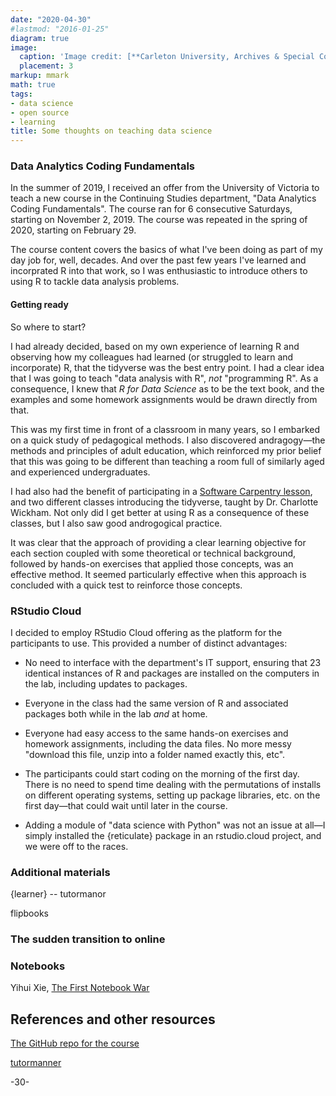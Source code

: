```yaml
---
date: "2020-04-30"
#lastmod: "2016-01-25"
diagram: true
image:
  caption: 'Image credit: [**Carleton University, Archives & Special Collections**](https://arc.library.carleton.ca/exhibits/construction-u)'
  placement: 3
markup: mmark
math: true
tags:
- data science
- open source
- learning
title: Some thoughts on teaching data science
---
```



### Data Analytics Coding Fundamentals

In the summer of 2019, I received an offer from the University of Victoria to teach a new course in the Continuing Studies department, "Data Analytics Coding Fundamentals". The course ran for 6 consecutive Saturdays, starting on November 2, 2019. The course was repeated in the spring of 2020, starting on February 29.

The course content covers the basics of what I've been doing as part of my day job for, well, decades. And over the past few years I've learned and incorprated R into that work, so I was enthusiastic to introduce others to using R to tackle data analysis problems.


#### Getting ready

So where to start?

I had already decided, based on my own experience of learning R and observing how my colleagues had learned (or struggled to learn and incorporate) R, that the tidyverse was the best entry point. I had a clear idea that I was going to teach "data analysis with R", _not_ "programming R". As a consequence, I knew that _R for Data Science_ as to be the text book, and the examples and some homework assignments would be drawn directly from that.

This was my first time in front of a classroom in many years, so I embarked on a quick study of pedagogical methods. I also discovered andragogy—the methods and principles of adult education, which reinforced my prior belief that this was going to be different than teaching a room full of similarly aged and experienced undergraduates.

I had also had the benefit of participating in a [Software Carpentry lesson](https://software-carpentry.org/lessons/), and two different classes introducing the tidyverse, taught by Dr. Charlotte Wickham. Not only did I get better at using R as a consequence of these classes, but I also saw good androgogical practice.

It was clear that the approach of providing a clear learning objective for each section coupled with some theoretical or technical background, followed by hands-on exercises that applied those concepts, was an effective method. It seemed particularly effective when this approach is concluded with a quick test to reinforce those concepts.

### RStudio Cloud

I decided to employ RStudio Cloud offering as the platform for the participants to use. This provided a number of distinct advantages:

* No need to interface with the department's IT support, ensuring that 23 identical instances of R and packages are installed on the computers in the lab, including updates to packages. 

* Everyone in the class had the same version of R and associated packages both while in the lab _and_ at home. 

* Everyone had easy access to the same hands-on exercises and homework assignments, including the data files. No more messy "download this file, unzip into a folder named exactly this, etc".

* The participants could start coding on the morning of the first day. There is no need to spend time dealing with the permutations of installs on different operating systems, setting up package libraries, etc. on the first day—that could wait until later in the course.

* Adding a module of "data science with Python" was not an issue at all—I simply installed the {reticulate} package in an rstudio.cloud project, and we were off to the races.


### Additional materials

{learner} -- tutormanor

flipbooks


### The sudden transition to online





### Notebooks

Yihui Xie, [The First Notebook War](https://yihui.name/en/2018/09/notebook-war/)


## References and other resources

[The GitHub repo for the course](https://github.com/MonkmanMH/UVic_BIDA302)

[tutormanner](https://github.com/MonkmanMH/tutormanner)

-30-